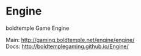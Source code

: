# Engine
boldtemple Game Engine


Main: http://gaming.boldtemple.net/engine/engine/
<br>Docs: http://boldtemplegaming.github.io/Engine/

